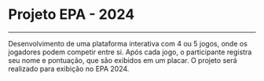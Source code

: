 # Projeto EPA - 2024
---
Desenvolvimento de uma plataforma interativa com 4 ou 5 jogos, onde os jogadores podem competir entre si. Após cada jogo, o participante registra seu nome e pontuação, que são exibidos em um placar. O projeto será realizado para exibição no EPA 2024.
